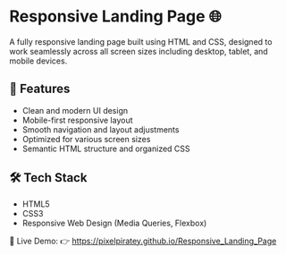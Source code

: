 
# Responsive Landing Page 🌐

A fully responsive landing page built using HTML and CSS, designed to work seamlessly across all screen sizes including desktop, tablet, and mobile devices.

## 🌟 Features

- Clean and modern UI design
- Mobile-first responsive layout
- Smooth navigation and layout adjustments
- Optimized for various screen sizes
- Semantic HTML structure and organized CSS

## 🛠 Tech Stack

- HTML5
- CSS3
- Responsive Web Design (Media Queries, Flexbox)

🔗 Live Demo:
👉 https://pixelpiratey.github.io/Responsive_Landing_Page

